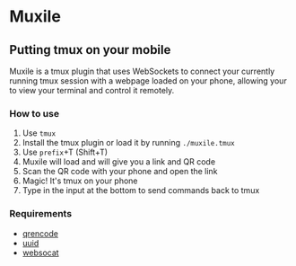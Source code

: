 # Muxile

## Putting tmux on your mobile

Muxile is a tmux plugin that uses WebSockets to connect your currently running tmux session with a webpage loaded on your phone, allowing your to view your terminal and control it remotely.

### How to use

1. Use `tmux`
1. Install the tmux plugin or load it by running `./muxile.tmux`
1. Use `prefix`+T (Shift+T)
1. Muxile will load and will give you a link and QR code
1. Scan the QR code with your phone and open the link
1. Magic! It's tmux on your phone
1. Type in the input at the bottom to send commands back to tmux

### Requirements

-   [qrencode](https://fukuchi.org/works/qrencode/)
-   [uuid](http://www.ossp.org/pkg/lib/uuid/)
-   [websocat](https://github.com/vi/websocat/)

